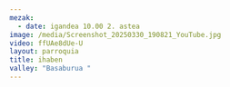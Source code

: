 ```yaml
---
mezak:
  - date: igandea 10.00 2. astea
image: /media/Screenshot_20250330_190821_YouTube.jpg
video: ffUAe8dUe-U
layout: parroquia
title: ihaben
valley: "Basaburua "
---
```

